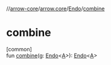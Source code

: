 //[arrow-core](../../../index.md)/[arrow.core](../index.md)/[Endo](index.md)/[combine](combine.md)

# combine

[common]\
fun [combine](combine.md)(g: [Endo](index.md)&lt;[A](index.md)&gt;): [Endo](index.md)&lt;[A](index.md)&gt;
